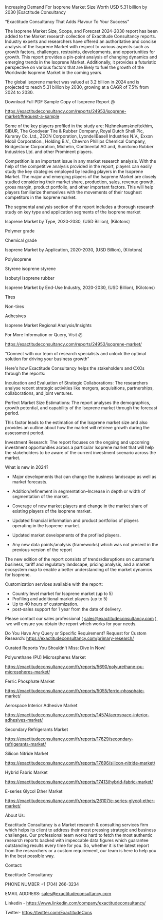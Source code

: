 Increasing Demand For Isoprene Market Size Worth USD 5.31 billion by 2030 |Exactitude Consultancy

“Exactitude Consultancy That Adds Flavour To Your Success”

The Isoprene Market Size, Scope, and Forecast 2024-2030 report has been added to the Market research collection of Exactitude Consultancy reports. Industry experts and researchers have offered an authoritative and concise analysis of the Isoprene Market with respect to various aspects such as growth factors, challenges, restraints, developments, and opportunities for growth. This report provides a pin-point analysis of changing dynamics and emerging trends in the Isoprene Market. Additionally, it provides a futuristic perspective on various factors that are likely to fuel the growth of the Worldwide Isoprene Market in the coming years.

The global isoprene market was valued at 3.2 billion in 2024 and is projected to reach 5.31 billion by 2030, growing at a CAGR of 7.5% from 2024 to 2030.

Download Full PDF Sample Copy of Isoprene Report @

https://exactitudeconsultancy.com/reports/24953/isoprene-market/#request-a-sample

Some of the key players profiled in the study are: Nizhnekamskneftekhim, SIBUR, The Goodyear Tire & Rubber Company, Royal Dutch Shell Plc, Kuraray Co. Ltd., ZEON Corporation, LyondellBasell Industries N.V., Exxon Mobil Corporation., Holding B.V., Chevron Phillips Chemical Company, Bridgestone Corporation, Michelin, Continental AG and, Sumitomo Rubber Industries Ltd. and other Prominent players.

Competition is an important issue in any market research analysis. With the help of the competitive analysis provided in the report, players can easily study the key strategies employed by leading players in the Isoprene Market. The major and emerging players of the Isoprene Market are closely studied considering their market share, production, sales, revenue growth, gross margin, product portfolio, and other important factors. This will help players familiarize themselves with the movements of their toughest competitors in the Isoprene market.

The segmental analysis section of the report includes a thorough research study on key type and application segments of the Isoprene market

Isoprene Market by Type, 2020-2030, (USD Billion), (Kilotons)

Polymer grade

Chemical grade

Isoprene Market by Application, 2020-2030, (USD Billion), (Kilotons)

Polyisoprene

Styrene isoprene styrene

Isobutyl isoprene rubber

Isoprene Market by End-Use Industry, 2020-2030, (USD Billion), (Kilotons)

Tires

Non-tires

Adhesives

Isoprene Market Regional Analysis/Insights

For More Information or Query, Visit @

https://exactitudeconsultancy.com/reports/24953/isoprene-market/

“Connect with our team of research specialists and unlock the optimal solution for driving your business growth”

Here's how Exactitude Consultancy helps the stakeholders and CXOs through the reports:

Inculcation and Evaluation of Strategic Collaborations: The researchers analyse recent strategic activities like mergers, acquisitions, partnerships, collaborations, and joint ventures.

Perfect Market Size Estimations: The report analyses the demographics, growth potential, and capability of the Isoprene market through the forecast period.

This factor leads to the estimation of the Isoprene market size and also provides an outline about how the market will retrieve growth during the assessment period.

Investment Research: The report focuses on the ongoing and upcoming investment opportunities across a particular Isoprene market that will help the stakeholders to be aware of the current investment scenario across the market.

What is new in 2024?

- Major developments that can change the business landscape as well as market forecasts.

- Addition/refinement in segmentation–Increase in depth or width of segmentation of the market.

- Coverage of new market players and change in the market share of existing players of the Isoprene market.

- Updated financial information and product portfolios of players operating in the Isoprene  market.

- Updated market developments of the profiled players.

- Any new data points/analysis (frameworks) which was not present in the previous version of the report

The new edition of the report consists of trends/disruptions on customer’s business, tariff and regulatory landscape, pricing analysis, and a market ecosystem map to enable a better understanding of the market dynamics for Isoprene.

Customization services available with the report:

- Country level market for Isoprene market (up to 5)
- Profiling and additional market players (up to 5)
- Up to 40 hours of customization.
- post-sales support for 1 year from the date of delivery.

Please contact our sales professional ( sales@exactitudeconsultancy.com ),  we will ensure you obtain the report which works for your needs.

Do You Have Any Query or Specific Requirement? Request for Custom Research: https://exactitudeconsultancy.com/primary-research/

Curated Reports You Shouldn't Miss: Dive In Now!

Polyurethane (PU) Microspheres Market

https://exactitudeconsultancy.com/fr/reports/5690/polyurethane-pu-microspheres-market/

Ferric Phosphate Market

https://exactitudeconsultancy.com/fr/reports/5055/ferric-phosphate-market/

Aerospace Interior Adhesive Market

https://exactitudeconsultancy.com/fr/reports/14574/aerospace-interior-adhesives-market/

Secondary Refrigerants Market

https://exactitudeconsultancy.com/fr/reports/17629/secondary-refrigerants-market/

Silicon Nitride Market

https://exactitudeconsultancy.com/fr/reports/17696/silicon-nitride-market/

Hybrid Fabric Market

https://exactitudeconsultancy.com/fr/reports/17413/hybrid-fabric-market/

E-series Glycol Ether Market

https://exactitudeconsultancy.com/fr/reports/26107/e-series-glycol-ether-market/

About Us:

Exactitude Consultancy is a Market research & consulting services firm which helps its client to address their most pressing strategic and business challenges. Our professional team works hard to fetch the most authentic research reports backed with impeccable data figures which guarantee outstanding results every time for you. So, whether it is the latest report from the researchers or a custom requirement, our team is here to help you in the best possible way.

Contact:

Exactitude Consultancy

PHONE NUMBER +1 (704) 266-3234

EMAIL ADDRESS: sales@exactitudeconsultancy.com

Linkedin - https://www.linkedin.com/company/exactitudeconsultancy/

Twitter- https://twitter.com/ExactitudeCons


